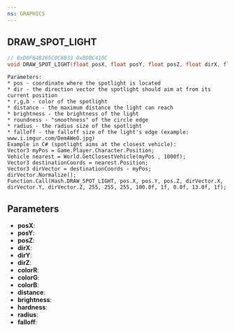 ```yaml
---
ns: GRAPHICS
---
```

## DRAW_SPOT_LIGHT

```c
// 0xD0F64B265C8C8B33 0xBDBC410C
void DRAW_SPOT_LIGHT(float posX, float posY, float posZ, float dirX, float dirY, float dirZ, int colorR, int colorG, int colorB, float distance, float brightness, float hardness, float radius, float falloff);
```

```
Parameters:  
* pos - coordinate where the spotlight is located  
* dir - the direction vector the spotlight should aim at from its current position  
* r,g,b - color of the spotlight  
* distance - the maximum distance the light can reach  
* brightness - the brightness of the light  
* roundness - "smoothness" of the circle edge  
* radius - the radius size of the spotlight  
* falloff - the falloff size of the light's edge (example: www.i.imgur.com/DemAWeO.jpg)  
Example in C# (spotlight aims at the closest vehicle):  
Vector3 myPos = Game.Player.Character.Position;  
Vehicle nearest = World.GetClosestVehicle(myPos , 1000f);  
Vector3 destinationCoords = nearest.Position;  
Vector3 dirVector = destinationCoords - myPos;  
dirVector.Normalize();  
Function.Call(Hash.DRAW_SPOT_LIGHT, pos.X, pos.Y, pos.Z, dirVector.X, dirVector.Y, dirVector.Z, 255, 255, 255, 100.0f, 1f, 0.0f, 13.0f, 1f);  
```

## Parameters
* **posX**: 
* **posY**: 
* **posZ**: 
* **dirX**: 
* **dirY**: 
* **dirZ**: 
* **colorR**: 
* **colorG**: 
* **colorB**: 
* **distance**: 
* **brightness**: 
* **hardness**: 
* **radius**: 
* **falloff**: 

